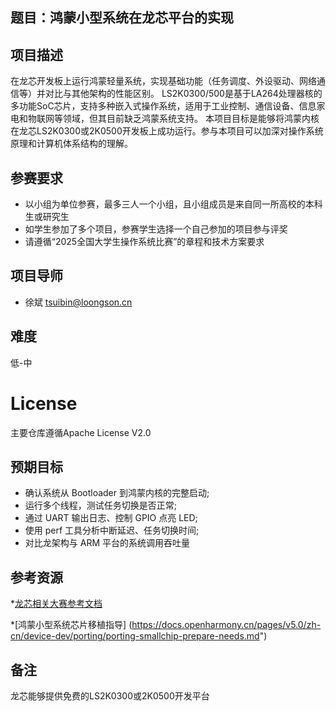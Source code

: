 ## 题目：鸿蒙小型系统在龙芯平台的实现
## 项目描述
在龙芯开发板上运行鸿蒙轻量系统，实现基础功能（任务调度、外设驱动、网络通信等）并对比与其他架构的性能区别。
LS2K0300/500是基于LA264处理器核的多功能SoC芯片，支持多种嵌入式操作系统，适用于工业控制、通信设备、信息家电和物联网等领域，但其目前缺乏鸿蒙系统支持。
本项目目标是能够将鸿蒙内核在龙芯LS2K0300或2K0500开发板上成功运行。参与本项目可以加深对操作系统原理和计算机体系结构的理解。

## 参赛要求
* 以小组为单位参赛，最多三人一个小组，且小组成员是来自同一所高校的本科生或研究生
* 如学生参加了多个项目，参赛学生选择一个自己参加的项目参与评奖
* 请遵循“2025全国大学生操作系统比赛”的章程和技术方案要求

## 项目导师
* 徐斌 tsuibin@loongson.cn

## 难度
低-中

# License
主要仓库遵循Apache License V2.0

## 预期目标
* 确认系统从 Bootloader 到鸿蒙内核的完整启动; 
* 运行多个线程，测试任务切换是否正常;  
* 通过 UART 输出日志、控制 GPIO 点亮 LED; 
* 使用 perf 工具分析中断延迟、任务切换时间; 
* 对比龙架构与 ARM 平台的系统调用吞吐量

## 参考资源
*[龙芯相关大赛参考文档](https://github.com/LoongsonLab/oscomp-documents)

*[鸿蒙小型系统芯片移植指导]
(https://docs.openharmony.cn/pages/v5.0/zh-cn/device-dev/porting/porting-smallchip-prepare-needs.md")

## 备注
龙芯能够提供免费的LS2K0300或2K0500开发平台
